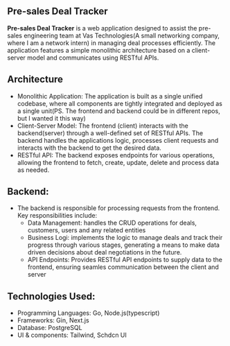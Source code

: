 ## Pre-sales Deal Tracker
**Pre-sales Deal Tracker** is a web application designed to assist the pre-sales engineering team at Vas Technologies(A small networking company, where I am a network intern) in managing deal processes efficiently. The application features a simple monolithic architecture based on a client-server model and communicates using RESTful APIs.
## Architecture
- Monolithic Application: The application is built as a single unified codebase, where all components are tightly integrated and deployed as a single unit(PS. The frontend and backend could be in different repos, but I wanted it this way)
- Client-Server Model: The frontend (client) interacts with the backend(server) through a well-defined set of RESTful APIs. The backend handles the applications logic, processes client requests and interacts with the backend to get the desired data.
- RESTful API: The backend exposes endpoints for various operations, allowing the frontend to fetch, create, update, delete and process data as needed.
## Backend:
- The backend is responsible for processing requests from the frontend. Key responsibilities include:
    - Data Management: handles the CRUD operations for deals, customers, users and any related entities
    - Business Logi: implements the logic to manage deals and track their progress through various stages, generating a means to make data driven decisions about deal negotiations in the future.
    - API Endpoints: Provides RESTful API endpoints to supply data to the frontend, ensuring seamles communication between the client and server
## Technologies Used:
- Programming Languages: Go, Node.js(typescript)
- Frameworks: Gin, Next.js
- Database: PostgreSQL
- UI & components: Tailwind, Schdcn UI